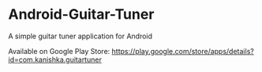# Android-Guitar-Tuner
A simple guitar tuner application for Android

Available on Google Play Store:
https://play.google.com/store/apps/details?id=com.kanishka.guitartuner
